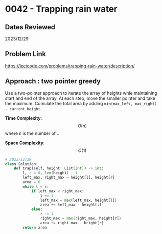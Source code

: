 # 0042 - Trapping rain water

## Dates Reviewed
2023/12/29

## Problem Link

https://leetcode.com/problems/trapping-rain-water/description/

## Approach : two pointer greedy

Use a two-pointer approach to iterate the array of heights whle maintaining start and end of the array. At each step, move the smaller pointer and take the maximum. Cumulate the total area by adding `min(max_left, max_right) - current_height`.

**Time Complexity**: $$O(n)$$
where n is the number of ...

**Space Complexity**: $$O(1)$$


<TabItem value="python" label="Python">

```python
# 2023/12/29
class Solution:
    def trap(self, height: List[int]) -> int:
        l, r = 0, len(height) - 1
        left_max, right_max = height[l], height[r]
        area = 0
        while l < r:
            if left_max < right_max:
                l += 1
                left_max = max(left_max, height[l])
                area += left_max - height[l]
            else:
                r -= 1
                right_max = max(right_max, height[r])
                area += right_max - height[r]
        return area

```
</TabItem>
